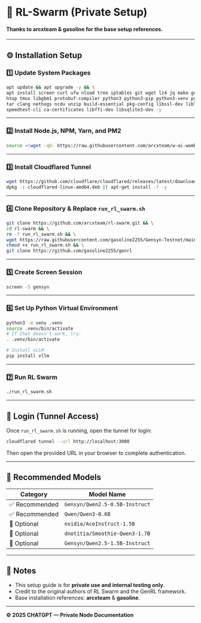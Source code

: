 # 🧠 RL-Swarm (Private Setup)
  
#### Thanks to **arcxteam** & **gasoline** for the base setup references.

---

## ⚙️ Installation Setup

### 1️⃣ Update System Packages
```bash
apt update && apt upgrade -y && \
apt install screen curl ufw nload tree iptables git wget lz4 jq make gcc nano automake autoconf \
htop tmux libgbm1 protobuf-compiler python3 python3-pip python3-venv python3-dev python3-setuptools \
tar clang nethogs ncdu unzip build-essential pkg-config libssl-dev libleveldb-dev \
speedtest-cli ca-certificates libffi-dev libsqlite3-dev -y
```

---

### 2️⃣ Install Node.js, NPM, Yarn, and PM2
```bash
source <(wget -qO- https://raw.githubusercontent.com/arcxteam/w-ai-wombo/main/nodejs.sh)
```

---

### 3️⃣ Install Cloudflared Tunnel
```bash
wget https://github.com/cloudflare/cloudflared/releases/latest/download/cloudflared-linux-amd64.deb
dpkg -i cloudflared-linux-amd64.deb || apt-get install -f -y
```

---

### 4️⃣ Clone Repository & Replace `run_rl_swarm.sh`
```bash
git clone https://github.com/arcxteam/rl-swarm.git && \
cd rl-swarm && \
rm -f run_rl_swarm.sh && \
wget https://raw.githubusercontent.com/gasoline2255/Gensyn-Testnet/main/run_rl_swarm.sh -O run_rl_swarm.sh && \
chmod +x run_rl_swarm.sh && \
git clone https://github.com/gasoline2255/genrl
```

---

### 5️⃣ Create Screen Session
```bash
screen -S gensyn
```

---

### 6️⃣ Set Up Python Virtual Environment
```bash
python3 -m venv .venv
source .venv/bin/activate
# If that doesn't work, try:
. .venv/bin/activate

# Install vLLM
pip install vllm
```

---

### 7️⃣ Run RL Swarm
```bash
./run_rl_swarm.sh
```

---

## 🔑 Login (Tunnel Access)
Once `run_rl_swarm.sh` is running, open the tunnel for login:
```bash
cloudflared tunnel --url http://localhost:3000
```
Then open the provided URL in your browser to complete authentication.

---

## 🧠 Recommended Models

| Category | Model Name |
|-----------|-------------|
| ✅ Recommended | `Gensyn/Qwen2.5-0.5B-Instruct` |
| ✅ Recommended | `Qwen/Qwen3-0.6B` |
| 🧪 Optional | `nvidia/AceInstruct-1.5B` |
| 🧪 Optional | `dnotitia/Smoothie-Qwen3-1.7B` |
| 🧪 Optional | `Gensyn/Qwen2.5-1.5B-Instruct` |

---

## 🧾 Notes
- This setup guide is for **private use and internal testing only**.  
- Credit to the original authors of RL Swarm and the GenRL framework.  
- Base installation references: **arcxteam** & **gasoline**.

---

**© 2025 CHATGPT — Private Node Documentation**
